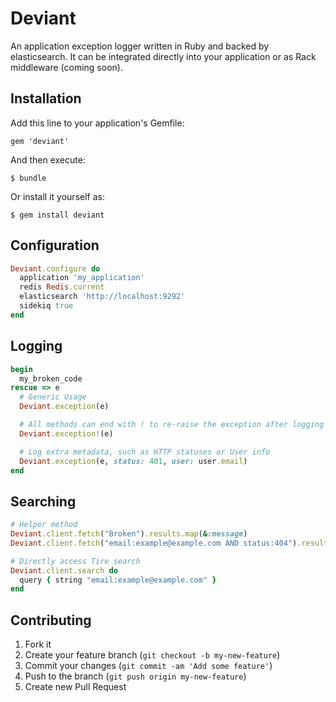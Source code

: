 # Deviant

An application exception logger written in Ruby and backed by elasticsearch. It can be integrated directly into your application or as Rack middleware (coming soon).

## Installation

Add this line to your application's Gemfile:

    gem 'deviant'

And then execute:

    $ bundle

Or install it yourself as:

    $ gem install deviant

## Configuration

``` ruby
Deviant.configure do
  application 'my_application'
  redis Redis.current
  elasticsearch 'http://localhost:9292'
  sidekiq true
end
```

## Logging

``` ruby
begin
  my_broken_code
rescue => e
  # Generic Usage
  Deviant.exception(e)

  # All methods can end with ! to re-raise the exception after logging
  Deviant.exception!(e)

  # Log extra metadata, such as HTTP statuses or User info
  Deviant.exception(e, status: 401, user: user.email)
end
```

## Searching

``` ruby
# Helper method
Deviant.client.fetch("Broken").results.map(&:message)
Deviant.client.fetch("email:example@example.com AND status:404").results

# Directly access Tire search
Deviant.client.search do
  query { string "email:example@example.com" }
end
```

## Contributing

1. Fork it
2. Create your feature branch (`git checkout -b my-new-feature`)
3. Commit your changes (`git commit -am 'Add some feature'`)
4. Push to the branch (`git push origin my-new-feature`)
5. Create new Pull Request
